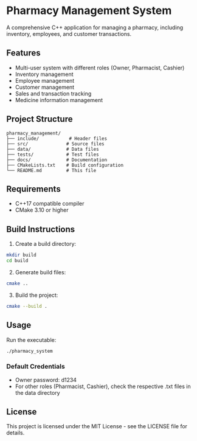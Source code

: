 # Pharmacy Management System

A comprehensive C++ application for managing a pharmacy, including inventory, employees, and customer transactions.

## Features

- Multi-user system with different roles (Owner, Pharmacist, Cashier)
- Inventory management
- Employee management
- Customer management
- Sales and transaction tracking
- Medicine information management

## Project Structure

```
pharmacy_management/
├── include/           # Header files
├── src/              # Source files
├── data/             # Data files
├── tests/            # Test files
├── docs/             # Documentation
├── CMakeLists.txt    # Build configuration
└── README.md         # This file
```

## Requirements

- C++17 compatible compiler
- CMake 3.10 or higher

## Build Instructions

1. Create a build directory:
```bash
mkdir build
cd build
```

2. Generate build files:
```bash
cmake ..
```

3. Build the project:
```bash
cmake --build .
```

## Usage

Run the executable:
```bash
./pharmacy_system
```

### Default Credentials

- Owner password: d1234
- For other roles (Pharmacist, Cashier), check the respective .txt files in the data directory

## License

This project is licensed under the MIT License - see the LICENSE file for details.
